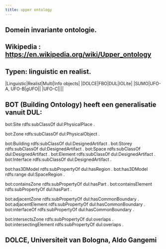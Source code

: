 ```yaml
---
title: upper ontology
---
```


## Domein invariante ontologie.
## Wikipedia : https://en.wikipedia.org/wiki/Upper_ontology
## Typen: linguistic en realist.
|Linguistic|Realist|Multi|Info objects|
|DOLCE|FBO|DUL|IOLite|
|SUMO|UFO-A, UFO-B|gUFO||
|UFO-C||||
## BOT (Building Ontology) heeft een generalisatie vanuit DUL:
bot:Site rdfs:subClassOf dul:PhysicalPlace .

bot:Zone rdfs:subClassOf dul:PhysicalObject .

bot:Building rdfs:subClassOf dul:DesignedArtifact .
bot:Storey rdfs:subClassOf dul:DesignedArtifact .
bot:Space rdfs:subClassOf dul:DesignedArtifact .
bot:Element rdfs:subClassOf dul:DesignedArtifact .
bot:Interface rdfs:subClassOf dul:DesignedArtifact .

bot:has3DModel rdfs:subPropertyOf dul:hasRegion .
bot:has3DModel rdfs:range dul:SpaceRegion .

bot:containsZone rdfs:subPropertyOf dul:hasPart .
bot:containsElement rdfs:subPropertyOf dul:hasPart .

bot:adjacentZone rdfs:subPropertyOf dul:hasCommonBoundary .
bot:adjacentElement rdfs:subPropertyOf dul:hasCommonBoundary .
bot:interfaceOf rdfs:subPropertyOf dul:hasCommonBoundary .

bot:intersectsZone rdfs:subPropertyOf dul:overlaps .
bot:intersectingElement rdfs:subPropertyOf dul:overlaps .
## DOLCE, Universiteit van Bologna, Aldo Gangemi
##
